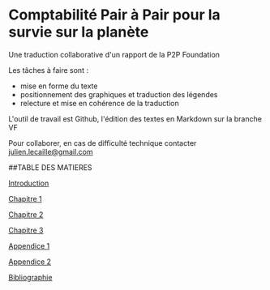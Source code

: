 # Comptabilité Pair à Pair pour la survie sur la planète


Une traduction collaborative d'un rapport de la P2P Foundation



Les tâches à faire sont :
- mise en forme du texte
- positionnement des graphiques et traduction des légendes
- relecture et mise en cohérence de la traduction


L'outil de travail est Github, l'édition des textes en Markdown sur la branche VF

Pour collaborer, en cas de difficulté technique contacter julien.lecaille@gmail.com


##TABLE DES MATIERES

[Introduction](Introduction-VF.md)

[Chapitre 1](Chapitre1-VF.md)

[Chapitre 2](Chapitre2-VF.md)

[Chapitre 3](Chapitre3-VF.md)

[Appendice 1](Appendice1-VF.md)

[Appendice 2](Appendice2-VF.md)

[Bibliographie](Bibliographie-VF.md)






